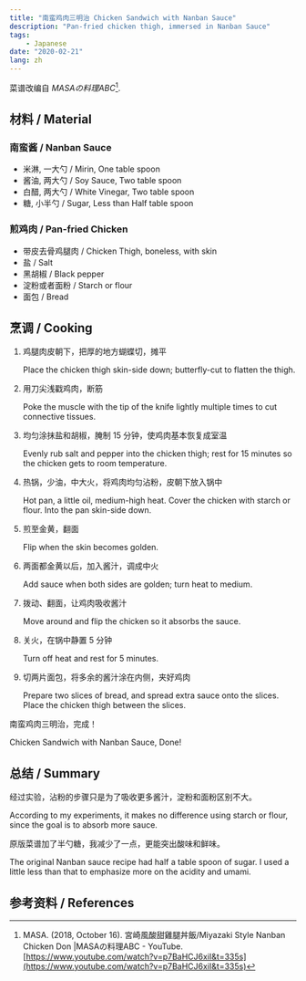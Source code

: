 ```yaml
---
title: "南蛮鸡肉三明治 Chicken Sandwich with Nanban Sauce"
description: "Pan-fried chicken thigh, immersed in Nanban Sauce"
tags:
    - Japanese
date: "2020-02-21"
lang: zh
---
```


菜谱改编自 _MASAの料理ABC_[^1].

## 材料 / Material

### 南蛮酱 / Nanban Sauce

- 米淋, 一大勺 / Mirin, One table spoon
- 酱油, 两大勺 / Soy Sauce, Two table spoon
- 白醋, 两大勺 / White Vinegar, Two table spoon
- 糖, 小半勺 / Sugar, Less than Half table spoon

### 煎鸡肉 / Pan-fried Chicken

- 带皮去骨鸡腿肉 / Chicken Thigh, boneless, with skin
- 盐 / Salt
- 黑胡椒 / Black pepper
- 淀粉或者面粉 / Starch or flour
- 面包 / Bread

## 烹调 / Cooking

1. 鸡腿肉皮朝下，把厚的地方蝴蝶切，摊平
   
   Place the chicken thigh skin-side down; butterfly-cut to flatten the thigh.

2. 用刀尖浅戳鸡肉，断筋
   
   Poke the muscle with the tip of the knife lightly multiple times to cut connective tissues.

3. 均匀涂抹盐和胡椒，腌制 15 分钟，使鸡肉基本恢复成室温
   
   Evenly rub salt and pepper into the chicken thigh; rest for 15 minutes so the chicken gets to room temperature.

4. 热锅，少油，中大火，将鸡肉均匀沾粉，皮朝下放入锅中
   
   Hot pan, a little oil, medium-high heat. Cover the chicken with starch or flour. Into the pan skin-side down.

5. 煎至金黄，翻面
   
   Flip when the skin becomes golden.

6. 两面都金黄以后，加入酱汁，调成中火
   
   Add sauce when both sides are golden; turn heat to medium.

7. 拨动、翻面，让鸡肉吸收酱汁
   
   Move around and flip the chicken so it absorbs the sauce.

8. 关火，在锅中静置 5 分钟
   
   Turn off heat and rest for 5 minutes.

9. 切两片面包，将多余的酱汁涂在内侧，夹好鸡肉
   
   Prepare two slices of bread, and spread extra sauce onto the slices. Place the chicken thigh between the slices.

南蛮鸡肉三明治，完成！

Chicken Sandwich with Nanban Sauce, Done!



## 总结 / Summary

经过实验，沾粉的步骤只是为了吸收更多酱汁，淀粉和面粉区别不大。

According to my experiments, it makes no difference using starch or flour, since the goal is to absorb more sauce.

原版菜谱加了半勺糖，我减少了一点，更能突出酸味和鲜味。

The original Nanban sauce recipe had half a table spoon of sugar. I used a little less than that to emphasize more on the acidity and umami.

## 参考资料 / References

[^1]: MASA. (2018, October 16). 宮崎風酸甜雞腿丼飯/Miyazaki Style Nanban Chicken Don \|MASAの料理ABC - YouTube. [https://www.youtube.com/watch?v=p7BaHCJ6xiI&t=335s](https://www.youtube.com/watch?v=p7BaHCJ6xiI&t=335s)
